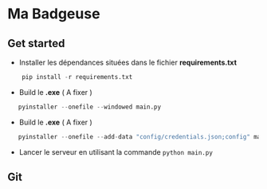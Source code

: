 # Ma Badgeuse 

## Get started
- Installer les dépendances situées dans le fichier **requirements.txt**
```python
    pip install -r requirements.txt 
```
- Build le **.exe** ( A fixer )
```python
   pyinstaller --onefile --windowed main.py 
```
- Build le **.exe** ( A fixer )
```python
   pyinstaller --onefile --add-data "config/credentials.json;config" main.py
```
-  Lancer le serveur en utilisant la commande `python main.py`
  


## Git 